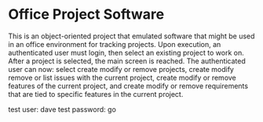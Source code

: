 # Office Project Software

This is an object-oriented project that emulated software that might be used in an office environment for tracking projects.
Upon execution, an authenticated user must login, then select an existing project to work on.
After a project is selected, the main screen is reached.
The authenticated user can now: select create modify or remove projects,  create modify remove or list issues with the current project,
create modify or remove features of the current project, and create modify or remove requirements that are tied to specific features in the current project.

test user:      dave
test password:  go
